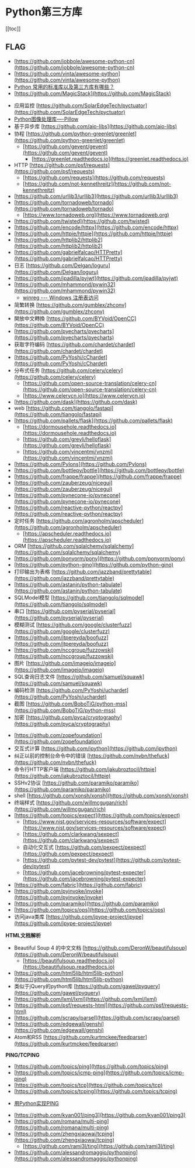 # Python第三方库

[[toc]]


## FLAG


+ [https://github.com/jobbole/awesome-python-cn](https://github.com/jobbole/awesome-python-cn)
+ [https://github.com/vinta/awesome-python](https://github.com/vinta/awesome-python)
+ [Python 常用的标准库以及第三方库有哪些？](https://www.zhihu.com/question/20501628/answers/updated)
+ [https://github.com/MagicStack](https://github.com/MagicStack)


* 应用监控 [https://github.com/SolarEdgeTech/pyctuator](https://github.com/SolarEdgeTech/pyctuator)
* [Python图像处理库—-Pillow](https://www.lizenghai.com/archives/17611.html)
* 基于异步库 [https://github.com/aio-libs](https://github.com/aio-libs)
* 协程 [https://github.com/python-greenlet/greenlet](https://github.com/python-greenlet/greenlet)
    * [https://github.com/gevent/gevent](https://github.com/gevent/gevent)
        * [https://greenlet.readthedocs.io](https://greenlet.readthedocs.io)
* HTTP [https://github.com/psf/requests](https://github.com/psf/requests)
    * [https://github.com/requests](https://github.com/requests)
    * [https://github.com/not-kennethreitz](https://github.com/not-kennethreitz)
* [https://github.com/urllib3/urllib3](https://github.com/urllib3/urllib3)
* [https://github.com/tornadoweb/tornado](https://github.com/tornadoweb/tornado)
    * [https://www.tornadoweb.org](https://www.tornadoweb.org)
* [https://github.com/twisted](https://github.com/twisted)
* [https://github.com/encode/httpx](https://github.com/encode/httpx)
* [https://github.com/httpie/httpie](https://github.com/httpie/httpie)
* [https://github.com/httplib2/httplib2](https://github.com/httplib2/httplib2)
* [https://github.com/gabrielfalcao/HTTPretty](https://github.com/gabrielfalcao/HTTPretty)
* 日志 [https://github.com/Delgan/loguru](https://github.com/Delgan/loguru)
* [https://github.com/jpadilla/pyjwt](https://github.com/jpadilla/pyjwt)
* [https://github.com/mhammond/pywin32](https://github.com/mhammond/pywin32)
    * [winreg --- Windows 注册表访问](https://docs.python.org/zh-cn/3/library/winreg.html)
* 简繁转换 [https://github.com/gumblex/zhconv](https://github.com/gumblex/zhconv)
* 開放中文轉換 [https://github.com/BYVoid/OpenCC](https://github.com/BYVoid/OpenCC)
* [https://github.com/pyecharts/pyecharts](https://github.com/pyecharts/pyecharts)
* 获取字符编码 [https://github.com/chardet/chardet](https://github.com/chardet/chardet)
* [https://github.com/PyYoshi/cChardet](https://github.com/PyYoshi/cChardet)
* 分布式任务 [https://github.com/celery/celery](https://github.com/celery/celery)
    * [https://github.com/open-source-translation/celery-cn](https://github.com/open-source-translation/celery-cn)
    * [https://www.celerycn.io](https://www.celerycn.io)
* [https://github.com/dask](https://github.com/dask)
* web [https://github.com/tiangolo/fastapi](https://github.com/tiangolo/fastapi)
* [https://github.com/pallets/flask](https://github.com/pallets/flask)
    * [https://dormousehole.readthedocs.io](https://dormousehole.readthedocs.io)
    * [https://github.com/greyli/helloflask](https://github.com/greyli/helloflask)
    * [https://github.com/vincentmi/vnzmi](https://github.com/vincentmi/vnzmi)
* [https://github.com/Pylons](https://github.com/Pylons)
* [https://github.com/bottlepy/bottle](https://github.com/bottlepy/bottle)
* [https://github.com/frappe/frappe](https://github.com/frappe/frappe)
* [https://github.com/zauberzeug/nicegui](https://github.com/zauberzeug/nicegui)
* [https://github.com/pynecone-io/pynecone](https://github.com/pynecone-io/pynecone)
* [https://github.com/reactive-python/reactpy](https://github.com/reactive-python/reactpy)
* 定时任务 [https://github.com/agronholm/apscheduler](https://github.com/agronholm/apscheduler)
    * [https://apscheduler.readthedocs.io](https://apscheduler.readthedocs.io)
* ORM [https://github.com/sqlalchemy/sqlalchemy](https://github.com/sqlalchemy/sqlalchemy)
* [https://github.com/ponyorm/pony](https://github.com/ponyorm/pony)
* [https://github.com/python-gino](https://github.com/python-gino)
* 打印输出为表格 [https://github.com/jazzband/prettytable](https://github.com/jazzband/prettytable)
* [https://github.com/astanin/python-tabulate](https://github.com/astanin/python-tabulate)
* SQLModel模型 [https://github.com/tiangolo/sqlmodel](https://github.com/tiangolo/sqlmodel)
* 串口 [https://github.com/pyserial/pyserial](https://github.com/pyserial/pyserial)
* 模糊测试 [https://github.com/google/clusterfuzz](https://github.com/google/clusterfuzz)
* [https://github.com/jtpereyda/boofuzz](https://github.com/jtpereyda/boofuzz)
* [https://github.com/nccgroup/fuzzowski](https://github.com/nccgroup/fuzzowski)
* 图片 [https://github.com/imageio/imageio](https://github.com/imageio/imageio)
* SQL查询日志文件 [https://github.com/samuel/squawk](https://github.com/samuel/squawk)
* 编码检测 [https://github.com/PyYoshi/uchardet](https://github.com/PyYoshi/uchardet)
* 截图 [https://github.com/BoboTiG/python-mss](https://github.com/BoboTiG/python-mss)
* 加密 [https://github.com/pyca/cryptography](https://github.com/pyca/cryptography)



- [https://github.com/zopefoundation](https://github.com/zopefoundation)
- 交互式计算 [https://github.com/ipython](https://github.com/ipython)
- 纠正以前的控制台命令中的错误 [https://github.com/nvbn/thefuck](https://github.com/nvbn/thefuck)
- 命令行HTTP客户端 [https://github.com/jakubroztocil/httpie](https://github.com/jakubroztocil/httpie)
- SSHv2协议 [https://github.com/paramiko/paramiko](https://github.com/paramiko/paramiko)
- shell [https://github.com/xonsh/xonsh](https://github.com/xonsh/xonsh)
- 终端样式 [https://github.com/willmcgugan/rich](https://github.com/willmcgugan/rich)
- [https://github.com/topics/expect](https://github.com/topics/expect)
    - [https://www.nist.gov/services-resources/software/expect](https://www.nist.gov/services-resources/software/expect)
    - [https://github.com/clarkwang/sexpect](https://github.com/clarkwang/sexpect)
    - 自动化交互式 [https://github.com/pexpect/pexpect](https://github.com/pexpect/pexpect)
    - [https://github.com/pytest-dev/pytest](https://github.com/pytest-dev/pytest)
    - [https://github.com/jacebrowning/pytest-expecter](https://github.com/jacebrowning/pytest-expecter)
- [https://github.com/fabric](https://github.com/fabric)
- [https://github.com/pyinvoke/invoke](https://github.com/pyinvoke/invoke)
- [https://github.com/paramiko](https://github.com/paramiko)
- [https://github.com/topics/ops](https://github.com/topics/ops)
- 访问java类库 [https://github.com/jpype-project/jpype](https://github.com/jpype-project/jpype)



**HTML文档解析**

- Beautiful Soup 4 的中文文档 [https://github.com/DeronW/beautifulsoup](https://github.com/DeronW/beautifulsoup)
    - [https://beautifulsoup.readthedocs.io](https://beautifulsoup.readthedocs.io)
- [https://github.com/html5lib/html5lib-python](https://github.com/html5lib/html5lib-python)
- 类似于jQuery的python库 [https://github.com/gawel/pyquery](https://github.com/gawel/pyquery)
- [https://github.com/lxml/lxml](https://github.com/lxml/lxml)
- [https://github.com/psf/requests-html](https://github.com/psf/requests-html)
- [https://github.com/scrapy/parsel](https://github.com/scrapy/parsel)
- [https://github.com/edgewall/genshi](https://github.com/edgewall/genshi)
- A​​tom和RSS [https://github.com/kurtmckee/feedparser](https://github.com/kurtmckee/feedparser)



**PING/TCPING**

+ [https://github.com/topics/ping](https://github.com/topics/ping)
+ [https://github.com/topics/icmp-ping](https://github.com/topics/icmp-ping)
+ [https://github.com/topics/tcp](https://github.com/topics/tcp)
+ [https://github.com/topics/tcping](https://github.com/topics/tcping)

- [用Python实现PING](https://blog.csdn.net/weixin_41855723/article/details/96184297)

* [https://github.com/kyan001/ping3](https://github.com/kyan001/ping3)
* [https://github.com/romana/multi-ping](https://github.com/romana/multi-ping)
* [https://github.com/zhengxiaowai/tcping](https://github.com/zhengxiaowai/tcping)
    * [https://github.com/rami3l/ting](https://github.com/rami3l/ting)
* [https://github.com/alessandromaggio/pythonping](https://github.com/alessandromaggio/pythonping)

